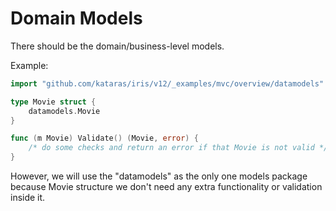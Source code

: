 # Domain Models

There should be the domain/business-level models.

Example:

```go
import "github.com/kataras/iris/v12/_examples/mvc/overview/datamodels"

type Movie struct {
    datamodels.Movie
}

func (m Movie) Validate() (Movie, error) {
    /* do some checks and return an error if that Movie is not valid */
}
```

However, we will use the "datamodels" as the only one models package because
Movie structure we don't need any extra functionality or validation inside it.